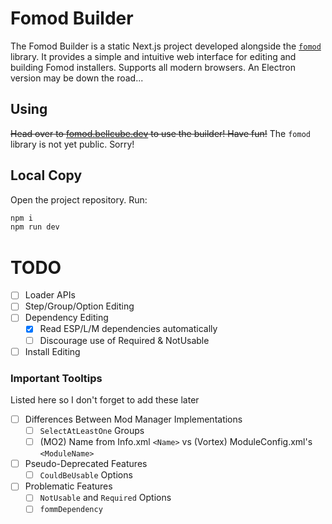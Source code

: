 # Fomod Builder

The Fomod Builder is a static Next.js project developed alongside the [`fomod`](https://npmjs.com/package/fomod) library. It provides a simple and intuitive web interface for editing and building Fomod installers. Supports all modern browsers. An Electron version may be down the road...

## Using

~~Head over to [fomod.bellcube.dev](https://fomod.bellcube.dev) to use the builder! Have fun!~~ The `fomod` library is not yet public. Sorry!

## Local Copy

Open the project repository. Run:
```bash
npm i
npm run dev
```


# TODO

* [ ] Loader APIs
* [ ] Step/Group/Option Editing
* [ ] Dependency Editing
  * [X] Read ESP/L/M dependencies automatically
  * [ ] Discourage use of Required & NotUsable
* [ ] Install Editing

### Important Tooltips

Listed here so I don't forget to add these later

* [ ] Differences Between Mod Manager Implementations
  * [ ] `SelectAtLeastOne` Groups
  * [ ] (MO2) Name from Info.xml `<Name>` vs (Vortex) ModuleConfig.xml's `<ModuleName>`
* [ ] Pseudo-Deprecated Features
  * [ ] `CouldBeUsable` Options
* [ ] Problematic Features
  * [ ] `NotUsable` and `Required` Options
  * [ ] `fommDependency`

